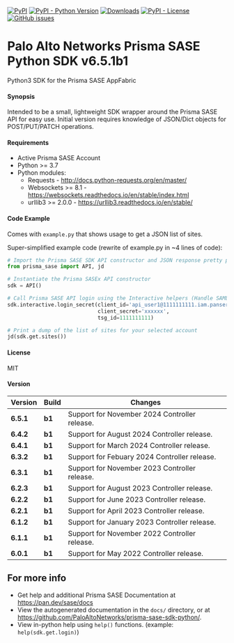 [![PyPI](https://img.shields.io/pypi/v/prisma-sase.svg)](https://pypi.org/project/prisma-sase/)
[![PyPI - Python Version](https://img.shields.io/pypi/pyversions/prisma-sase.svg)](https://pypi.org/project/prisma-sase/)
[![Downloads](https://pepy.tech/badge/prisma-sase)](https://pepy.tech/project/prisma-sase)
[![PyPI - License](https://img.shields.io/pypi/l/prisma-sase.svg?color=brightgreen)](https://pypi.org/project/prisma-sase/)
[![GitHub issues](https://img.shields.io/github/issues/PaloAltoNetworks/prisma-sase-sdk-python.svg)](https://github.com/PaloAltoNetworks/prisma-sase-sdk-python/issues)


# Palo Alto Networks Prisma SASE Python SDK v6.5.1b1

Python3 SDK for the Prisma SASE AppFabric

#### Synopsis
Intended to be a small, lightweight SDK wrapper around the Prisma SASE API for easy use. 
Initial version requires knowledge of JSON/Dict objects for POST/PUT/PATCH operations.

#### Requirements
* Active Prisma SASE Account
* Python >= 3.7
* Python modules:
    * Requests - <http://docs.python-requests.org/en/master/>
    * Websockets >= 8.1 - <https://websockets.readthedocs.io/en/stable/index.html>
    * urllib3 >= 2.0.0 - <https://urllib3.readthedocs.io/en/stable/>

#### Code Example
Comes with `example.py` that shows usage to get a JSON list of sites.

Super-simplified example code (rewrite of example.py in ~4 lines of code):
```python
# Import the Prisma SASE SDK API constructor and JSON response pretty printer
from prisma_sase import API, jd

# Instantiate the Prisma SASEx API constructor
sdk = API()

# Call Prisma SASE API login using the Interactive helpers (Handle SAML2.0 login and MSP functions too!).
sdk.interactive.login_secret(client_id='api_user1@1111111111.iam.panserviceaccount.com', 
                             client_secret='xxxxxx', 
                             tsg_id=1111111111)

# Print a dump of the list of sites for your selected account
jd(sdk.get.sites())
```

#### License
MIT

#### Version
| Version   | Build | Changes                                       |
|-----------| ----- |-----------------------------------------------|
| **6.5.1** | **b1** | Support for November 2024 Controller release. |
| **6.4.2** | **b1** | Support for August 2024 Controller release.   |
| **6.4.1** | **b1** | Support for March 2024 Controller release.    |
| **6.3.2** | **b1** | Support for Febuary 2024 Controller release.  |
| **6.3.1** | **b1** | Support for November 2023 Controller release. |
| **6.2.3** | **b1** | Support for August 2023 Controller release.   |
| **6.2.2** | **b1** | Support for June 2023 Controller release.     |
| **6.2.1** | **b1** | Support for April 2023 Controller release.    |
| **6.1.2** | **b1** | Support for January 2023 Controller release.  |
| **6.1.1** | **b1** | Support for November 2022 Controller release. |
| **6.0.1** | **b1** | Support for May 2022 Controller release.      |

## For more info
 * Get help and additional Prisma SASE Documentation at <https://pan.dev/sase/docs>
 * View the autogenerated documentation in the `docs/` directory, or at <https://github.com/PaloAltoNetworks/prisma-sase-sdk-python/>.
 * View in-python help using `help()` functions. (example: `help(sdk.get.login)`)
